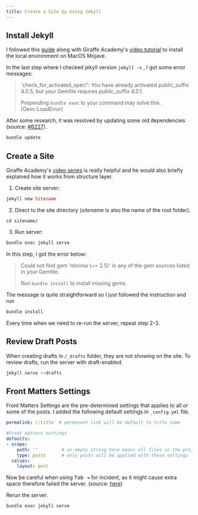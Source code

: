 ```yaml
---
title: Create a Site by Using Jekyll
---
```


## Install Jekyll

I followed this [guide](https://jekyllrb.com/docs/installation/macos/) along with Giraffe Academy's [video tutorial](https://youtu.be/WhrU9m82Wm8) to install the local environment on MacOS Mojave.

In the last step where I checked jekyll version `jekyll -v` , I got some error messages:

> `check_for_activated_spec!': You have already activated public_suffix 4.0.5, but your Gemfile requires public_suffix 4.0.1.
>
> Prepending `bundle exec` to your command may solve this. (Gem::LoadError)

After some research, it was resolved by updating some old dependencies (source: [#6227](https://github.com/jekyll/jekyll/issues/6227)).

```ruby
bundle update
```

## Create a Site

Giraffe Academy's [video series](https://youtu.be/pxua_1vyFck) is really helpful and he would also briefly explained how it works from structure layer.

1. Create site server:

```ruby
jekyll new Sitename
```
2. Direct to the site directory (*sitename* is also the name of the root folder).

```shell
cd sitename/
```

3. Run server:

```ruby
bundle exec jekyll serve
```

In this step, I got the error below:

> Could not find gem 'minima (~> 2.5)' in any of the gem sources listed in your Gemfile.
>
> Run `bundle install` to install missing gems.

The message is quite straightforward so I just followed the instruction and run

```ruby
bundle install
```

Every time when we need to re-run the server, repeat step 2-3.

## Review Draft Posts
When creating drafts in `/_drafts` folder, they are not showing on the site. To review drafts, run the server with draft-enabled.

```ruby
jekyll serve --drafts
```

## Front Matters Settings

Front Matters Settings are the pre-determined settings that applies to all or some of the posts. I added the following default settings in `_config.yml` file.

```yaml
permalink: /:title  # permanent link will be default to title name

#Front matters settings
defaults:
- scope:
    path: ''         # an empty string here means all files in the project
    type: posts      # only posts will be applied with these settings
  values:
    layout: post
```

Now be careful when using <kbd>Tab ⇥</kbd> for incident, as it might cause extra space therefore failed the server. (source: [here](https://stackoverflow.com/questions/33066015/jekyll-config-yml-did-not-find-expected-key-while-parsing-a-block-mapping))

Rerun the server.

```ruby
bundle exec jekyll serve
```
